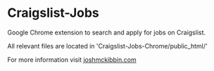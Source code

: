 Craigslist-Jobs
===============

Google Chrome extension to search and apply for jobs on Craigslist.

All relevant files are located in 'Craigslist-Jobs-Chrome/public_html/' 

For more information visit <a href="http://craigslistjobs.joshmckibbin.com">joshmckibbin.com</a>
